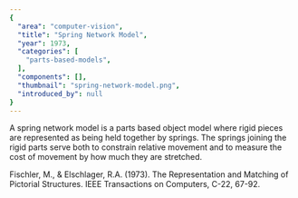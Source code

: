 ```yaml
---
{
  "area": "computer-vision",
  "title": "Spring Network Model",
  "year": 1973,
  "categories": [
    "parts-based-models",
  ],
  "components": [],
  "thumbnail": "spring-network-model.png",
  "introduced_by": null
}
---
```


A spring network model is a parts based object model where rigid pieces are represented as being held together by springs. The springs joining the rigid parts serve both to constrain relative movement and to measure the cost of movement by how much they are stretched.

Fischler, M., & Elschlager, R.A. (1973). The Representation and Matching of Pictorial Structures. IEEE Transactions on Computers, C-22, 67-92.
